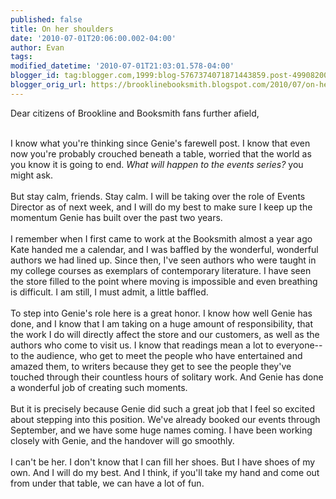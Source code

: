 ```yaml
---
published: false
title: On her shoulders
date: '2010-07-01T20:06:00.002-04:00'
author: Evan
tags: 
modified_datetime: '2010-07-01T21:03:01.578-04:00'
blogger_id: tag:blogger.com,1999:blog-5767374071871443859.post-4990820084533428596
blogger_orig_url: https://brooklinebooksmith.blogspot.com/2010/07/on-her-shoulders.html
---
```


Dear citizens of Brookline and Booksmith fans further afield,<div><br /></div><div>I know what you're thinking since Genie's farewell post. I know that even now you're probably crouched beneath a table, worried that the world as you know it is going to end. <i>What will happen to the events series? </i>you might ask.</div><div><br /></div><div>But stay calm, friends. Stay calm. I will be taking over the role of Events Director as of next week, and I will do my best to make sure I keep up the momentum Genie has built over the past two years.</div><div><br /></div><div>I remember when I first came to work at the Booksmith almost a year ago Kate handed me a calendar, and I was baffled by the wonderful, wonderful authors we had lined up. Since then, I've seen authors who were taught in my college courses as exemplars of contemporary literature. I have seen the store filled to the point where moving is impossible and even breathing is difficult. I am still, I must admit, a little baffled.</div><div><br /></div><div>To step into Genie's role here is a great honor. I know how well Genie has done, and I know that I am taking on a huge amount of responsibility, that the work I do will directly affect the store and our customers, as well as the authors who come to visit us. I know that readings mean a lot to everyone--to the audience, who get to meet the people who have entertained and amazed them, to writers because they get to see the people they've touched through their countless hours of solitary work. And Genie has done a wonderful job of creating such moments.</div><div><br /></div><div>But it is precisely because Genie did such a great job that I feel so excited about stepping into this position. We've already booked our events through September, and we have some huge names coming. I have been working closely with Genie, and the handover will go smoothly.</div><div><br /></div><div>I can't be her. I don't know that I can fill her shoes. But I have shoes of my own. And I will do my best. And I think, if you'll take my hand and come out from under that table, we can have a lot of fun.</div>